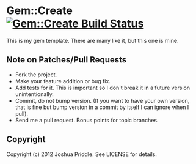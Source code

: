 # Gem::Create [![Gem::Create Build Status][Build Icon]][Build Status]

This is my gem template.
There are many like it, but this one is mine.

[Build Icon]: https://secure.travis-ci.org/itspriddle/gem-create.png?branch=master
[Build Status]: http://travis-ci.org/itspriddle/gem-create

## Note on Patches/Pull Requests

* Fork the project.
* Make your feature addition or bug fix.
* Add tests for it. This is important so I don't break it in a future version
  unintentionally.
* Commit, do not bump version. (If you want to have your own version, that is
  fine but bump version in a commit by itself I can ignore when I pull).
* Send me a pull request. Bonus points for topic branches.

## Copyright

Copyright (c) 2012 Joshua Priddle. See LICENSE for details.
